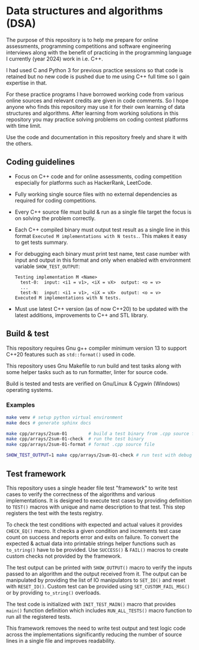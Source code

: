 Data structures and algorithms (DSA)
====================================

The purpose of this repository is to help me prepare for online assessments,
programming competitions and software engineering interviews along with the
benefit of practicing in the programming language I currently (year 2024) work
in i.e. C++.

I had used C and Python 3 for previous practice sessions so that code is
retained but no new code is pushed due to me using C++ full time so I gain
expertise in that.

For these practice programs I have borrowed working code from various online
sources and relevant credits are given in code comments.  So I hope anyone who
finds this repository may use it for their own learning of data structures and
algorithms. After learning from working solutions in this repository you may
practice solving problems on coding contest platforms with time limit.

Use the code and documentation in this repository freely and share it with the
others.

Coding guidelines
-----------------

* Focus on C++ code and for online assessments, coding competition especially
  for platforms such as HackerRank, LeetCode.
* Fully working single source files with no external dependencies as required
  for coding competitions.
* Every C++ source file must build & run as a single file target the focus is
  on solving the problem correctly.
* Each C++ compiled binary must output test result as a single line in this
  format `Executed M implementations with N tests.`.  This makes it easy to
  get tests summary.
* For debugging each binary must print test name, test case number with input
  and output in this format and only when enabled with environment variable
  `SHOW_TEST_OUTPUT`:

  ```text
  Testing implementation M <Name>
    test-0:  input: <i1 = v1>, <iX = vX>  output: <o = v>
    ...
    test-N:  input: <i1 = v1>, <iX = vX>  output: <o = v>
  Executed M implementations with N tests.
  ```

* Must use latest C++ version (as of now C++20) to be updated with the latest
  additions, improvements to C++ and STL library.

Build & test
------------

This repository requires Gnu g++ compiler minimum version 13 to support C++20
features such as `std::format()` used in code.

This repository uses Gnu Makefile to run build and test tasks along with some
helper tasks such as to run formatter, linter for source code.

Build is tested and tests are verified on Gnu/Linux & Cygwin (Windows)
operating systems.

### Examples

```bash
make venv # setup python virtual environment
make docs # generate sphinx docs

make cpp/arrays/2sum-01        # build a test binary from .cpp source file
make cpp/arrays/2sum-01-check  # run the test binary
make cpp/arrays/2sum-01-format # format .cpp source file

SHOW_TEST_OUTPUT=1 make cpp/arrays/2sum-01-check # run test with debug output
```

Test framework
--------------

This repository uses a single header file test "framework" to write test cases
to verify the correctness of the algorithms and various implementations.  It
is designed to execute test cases by providing definition to `TEST()` macros
with unique and name description to that test.  This step registers the test
with the tests registry.

To check the test conditions with expected and actual values it provides
`CHECK_EQ()` macro.  It checks a given condition and increments test case
count on success and reports error and exits on failure.  To convert the
expected & actual data into printable strings helper functions such as
`to_string()` have to be provided.  Use `SUCCESS()` & `FAIL()` macros to
create custom checks not provided by the framework.

The test output can be printed with `SHOW_OUTPUT()` macro to verify the inputs
passed to an algorithm and the output received from it.  The output can be
manipulated by providing the list of IO manipulators to `SET_IO()` and reset
with `RESET_IO()`. Custom test can be provided using `SET_CUSTOM_FAIL_MSG()`
or by providing `to_string()` overloads.

The test code is initialized with `INIT_TEST_MAIN()` macro that provides
`main()` function definition which includes `RUN_ALL_TESTS()` macro function
to run all the registered tests.

This framework removes the need to write test output and test logic code
across the implementations significantly reducing the number of source lines
in a single file and  improves readability.
